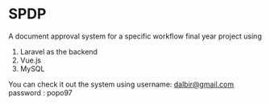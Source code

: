 # SPDP
A document approval system for a specific workflow final year project using 
1. Laravel as the backend 
2. Vue.js
3. MySQL

You can check it out the system using 
username: dalbir@gmail.com password : popo97
